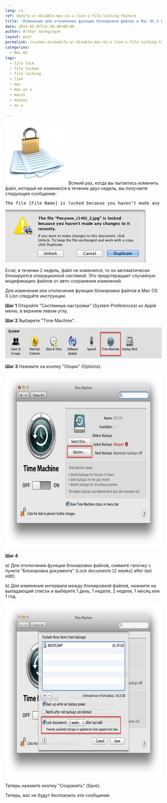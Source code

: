 ```yaml
---
lang: ru
ref: modify-or-disable-mac-os-x-lion-s-file-locking-feature
title: 'Изменение или отключение функции блокировки файлов в Mac OS X Lion'
date: 2015-05-07T15:30:40+00:00
author: Arthur Gareginyan
layout: post
permalink: /ru/mac-os/modify-or-disable-mac-os-x-lion-s-file-locking-feature.html
categories:
  - Mac OS
tags:
  - file lock
  - file locked
  - file locking
  - lion
  - mac
  - mac os x
  - macos
  - macosx
  - os x

---
```


![thumb](/images/modify-or-disable-mac-os-x-lion-s-file-locking-feature/File-Locking-Feature-1.png)
Всякий раз, когда вы пытаетесь изменить файл, который не изменялся в течение двух недель, вы получаете следующее сообщение:
<pre>The file [File Name] is locked because you haven’t made any changes to it recently.</pre>


<img class="aligncenter" src="/images/modify-or-disable-mac-os-x-lion-s-file-locking-feature/File-Locking-Feature-2.png" alt="File Locking Feature-2" width="451" height="168" />

Если, в течении 2 недель, файл не изменялся, то он автоматически блокируется операционной системой. Это предотвращает случайную модификацию файлов от авто-сохранения изменений.

Для изменения или отключения функции блокировки файлов в Mac OS X Lion следуйте инструкции.

**Шаг 1**
Откройте "Системные настройки" (System Preferences) из Apple меню, в верхнем левом углу.

**Шаг 2**
Выбирете "Time Machine".

<img class="aligncenter" src="/images/modify-or-disable-mac-os-x-lion-s-file-locking-feature/File-Locking-Feature-4.png" alt="File Locking Feature-4" width="667" height="99" />

**Шаг 3**
Нажмите на кнопку "Опции" (Options).

<img class="aligncenter" src="/images/modify-or-disable-mac-os-x-lion-s-file-locking-feature/File-Locking-Feature-3.png" alt="File Locking Feature-3" width="782" height="559" />

**Шаг 4**

*a)* Для отключения функции блокировки файлов, снимите галочку с пункта ”Блокировка документа" (Lock documents [2 weeks] after last edit).

*b)* Для изменения интервала между блокировкой файлов, нажмите на выпадающий список и выберите 1 день, 1 неделя, 2 недели, 1 месяц или 1 год.

<img class="aligncenter" src="/images/modify-or-disable-mac-os-x-lion-s-file-locking-feature/File-Locking-Feature-5.png" alt="File Locking Feature-5" width="782" height="559" />

Теперь нажмите кнопку "Сохранить" (Save).

Теперь, вас не будут беспокоить эти сообщения.
 